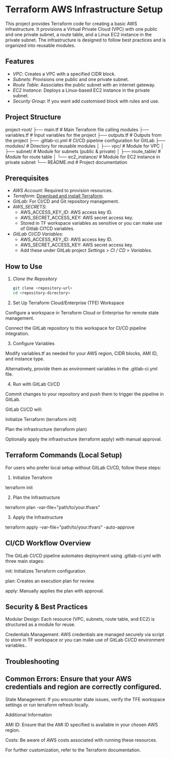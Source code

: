 # Terraform AWS Infrastructure Setup


This project provides Terraform code for creating a basic AWS infrastructure. It provisions a Virtual Private Cloud (VPC) with one public and one private subnet, a route table, and a Linux EC2 instance in the private subnet. The infrastructure is designed to follow best practices and is organized into reusable modules.


## Features


- *VPC*: Creates a VPC with a specified CIDR block.
- *Subnets*: Provisions one public and one private subnet.
- *Route Table*: Associates the public subnet with an internet gateway.
- *EC2 Instance*: Deploys a Linux-based EC2 instance in the private subnet.
- *Security Group*: If you want add customised block with rules and use.


## Project Structure


project-root/ ├── main.tf                  # Main Terraform file calling modules ├── variables.tf             # Input variables for the project ├── outputs.tf               # Outputs from the project ├── .gitlab-ci.yml           # CI/CD pipeline configuration for GitLab ├── modules/                 # Directory for reusable modules │   ├── vpc/                 # Module for VPC │   ├── subnet/              # Module for subnets (public & private) │   ├── route_table/         # Module for route table │   └── ec2_instance/        # Module for EC2 instance in private subnet └── README.md                # Project documentation


## Prerequisites


- *AWS Account*: Required to provision resources.
- *Terraform*: [Download and install Terraform](https://www.terraform.io/downloads.html).
- *GitLab*: For CI/CD and Git repository management.
- *AWS_SECRETS*:
  - AWS_ACCESS_KEY_ID: AWS access key ID.
  - AWS_SECRET_ACCESS_KEY: AWS secret access key.
  - Stored in TF workspace variables as sensitive or you can make use of Gitlab CI?CD variables.
- *GitLab CI/CD Variables*:
  - AWS_ACCESS_KEY_ID: AWS access key ID.
  - AWS_SECRET_ACCESS_KEY: AWS secret access key.
  - Add these under GitLab project *Settings* > *CI / CD* > *Variables*.


## How to Use


1. *Clone the Repository*
   ```bash
   git clone <repository-url>
   cd <repository-directory>


2. Set Up Terraform Cloud/Enterprise (TFE) Workspace


Configure a workspace in Terraform Cloud or Enterprise for remote state management.


Connect the GitLab repository to this workspace for CI/CD pipeline integration.




3. Configure Variables


Modify variables.tf as needed for your AWS region, CIDR blocks, AMI ID, and instance type.


Alternatively, provide them as environment variables in the .gitlab-ci.yml file.




4. Run with GitLab CI/CD


Commit changes to your repository and push them to trigger the pipeline in GitLab.


GitLab CI/CD will:


Initialize Terraform (terraform init)


Plan the infrastructure (terraform plan)


Optionally apply the infrastructure (terraform apply) with manual approval.






## Terraform Commands (Local Setup)


For users who prefer local setup without GitLab CI/CD, follow these steps:


1. Initialize Terraform


terraform init



2. Plan the Infrastructure


terraform plan -var-file="path/to/your.tfvars"



3. Apply the Infrastructure


terraform apply -var-file="path/to/your.tfvars" -auto-approve




## CI/CD Workflow Overview


The GitLab CI/CD pipeline automates deployment using .gitlab-ci.yml with three main stages:


init: Initializes Terraform configuration.


plan: Creates an execution plan for review.


apply: Manually applies the plan with approval.



## Security & Best Practices


Modular Design: Each resource (VPC, subnets, route table, and EC2) is structured as a module for reuse.


Credentials Management: AWS credentials are managed securely via script to store in TF workspace or you can make use of GitLab CI/CD environment variables..



## Troubleshooting


## Common Errors: Ensure that your AWS credentials and region are correctly configured.


State Management: If you encounter state issues, verify the TFE workspace settings or run terraform refresh locally.



Additional Information


AMI ID: Ensure that the AMI ID specified is available in your chosen AWS region.


Costs: Be aware of AWS costs associated with running these resources.



For further customization, refer to the Terraform documentation.
